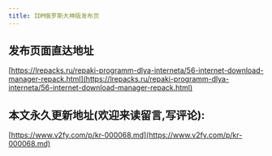 ```yaml
---
title: IDM俄罗斯大神版发布页
---
```




## 发布页面直达地址



[https://lrepacks.ru/repaki-programm-dlya-interneta/56-internet-download-manager-repack.html](https://lrepacks.ru/repaki-programm-dlya-interneta/56-internet-download-manager-repack.html)








## 本文永久更新地址(欢迎来读留言,写评论):

[https://www.v2fy.com/p/kr-000068.md](https://www.v2fy.com/p/kr-000068.md)
